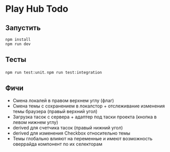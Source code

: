 # Play Hub Todo

## Запустить

`npm install`  
`npm run dev`

## Тесты

`npm run test:unit`. 
`npm run test:integration`

## Фичи

+ Смена локалей в правом верхнем углу (флаг)
+ Смена темы с сохранением в локалстор + отслеживание изменения темы браузера (правый верхний угол)
+ Загрузка тасок с сервера + адаптер под таски проекта (кнопка в левом нижнем углу)
+ derived для счетчика тасок (правый нижний угол)
+ derived для изменения Checkbox относительно темы
+ Темы глобально влияют на переменные и имеют возможность оверрайда компонент по их селекторам

